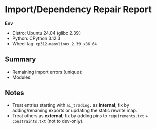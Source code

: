 # Import/Dependency Repair Report

**Env**
- Distro: Ubuntu 24.04 (glibc 2.39)
- Python: CPython 3.12.3
- Wheel tag: `cp312-manylinux_2_39_x86_64`

## Summary
- Remaining import errors (unique): <!--COUNT-->
- Modules:
<!--IMPORT_ERRORS-->

## Notes
- Treat entries starting with `ai_trading.` as **internal**; fix by adding/renaming exports or updating the static rewrite map.
- Treat others as **external**; fix by adding pins to `requirements.txt` + `constraints.txt` (not to dev-only).
